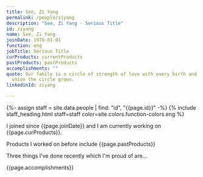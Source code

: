 ```yaml
---
title: See, Zi Yang
permalink: /people/ziyang
description: "See, Zi Yang - Serious Title"
id: ziyang
name: See, Zi Yang
joinDate: 1970-01-01
function: eng
jobTitle: Serious Title
curProducts: currentProducts
pastProducts: pastProducts
accomplishments: ""
quote: Our family is a circle of strength of love with every birth and every
  union the circle grows.
linkedinId: ziyang

---
```


{%- assign staff = site.data.people | find: "id", "{{page.id}}" -%}
{% include staff_heading.html staff=staff color=site.colors.function-colors.eng %}

<p>I joined since {{page.joinDate}} and I am currently working on {{page.curProducts}}.</p>

<p>Products I worked on before include {{page.pastProducts}}</p>

<p>Three things I've done recently which I'm proud of are...</p>
{{page.accomplishments}}
